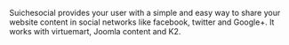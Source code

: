 Suichesocial provides your user with a simple and easy way to share your website content in social networks like facebook, twitter and Google+. It works with virtuemart, Joomla content and K2.
